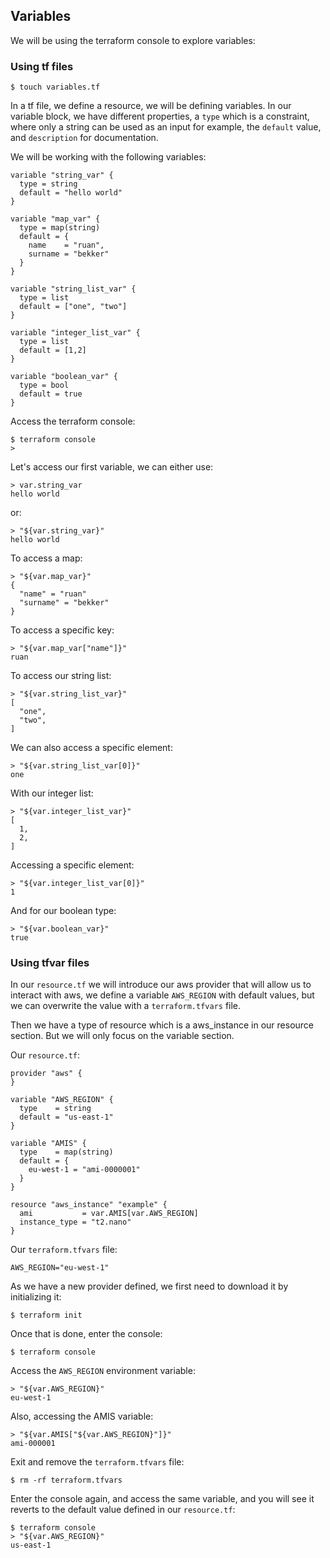 ## Variables

We will be using the terraform console to explore variables:

### Using tf files

```
$ touch variables.tf
```

In a tf file, we define a resource, we will be defining variables. In our variable block, we have different properties, a `type` which is a constraint, where only a string can be used as an input for example, the `default` value, and `description` for documentation.

We will be working with the following variables:

```
variable "string_var" {
  type = string
  default = "hello world"
}

variable "map_var" {
  type = map(string)
  default = {
    name    = "ruan",
    surname = "bekker"
  }
}

variable "string_list_var" {
  type = list
  default = ["one", "two"]
}

variable "integer_list_var" {
  type = list
  default = [1,2]
}

variable "boolean_var" {
  type = bool
  default = true
}
```

Access the terraform console:

```
$ terraform console
> 
```

Let's access our first variable, we can either use:

```
> var.string_var
hello world
```

or:

```
> "${var.string_var}"
hello world 
````

To access a map:

```
> "${var.map_var}"
{
  "name" = "ruan"
  "surname" = "bekker"
}
```

To access a specific key:

```
> "${var.map_var["name"]}"
ruan
```

To access our string list:

```
> "${var.string_list_var}"
[
  "one",
  "two",
]
```

We can also access a specific element:

```
> "${var.string_list_var[0]}"
one
```

With our integer list:

```
> "${var.integer_list_var}"
[
  1,
  2,
]
```

Accessing a specific element:

```
> "${var.integer_list_var[0]}"
1
```

And for our boolean type:

```
> "${var.boolean_var}"
true
```

### Using tfvar files

In our `resource.tf` we will introduce our aws provider that will allow us to interact with aws, we define a variable `AWS_REGION` with default values, but we can overwrite the value with a `terraform.tfvars` file.

Then we have a type of resource which is a aws_instance in our resource section. But we will only focus on the variable section.

Our `resource.tf`:

```
provider "aws" {
}

variable "AWS_REGION" {
  type    = string
  default = "us-east-1"
}

variable "AMIS" {
  type    = map(string)
  default = {
    eu-west-1 = "ami-0000001"
  }
}

resource "aws_instance" "example" {
  ami           = var.AMIS[var.AWS_REGION]
  instance_type = "t2.nano"
}
``` 

Our `terraform.tfvars` file:

```
AWS_REGION="eu-west-1"
```

As we have a new provider defined, we first need to download it by initializing it:

```
$ terraform init
```

Once that is done, enter the console:

```
$ terraform console
```

Access the `AWS_REGION` environment variable:

```
> "${var.AWS_REGION}"
eu-west-1
```

Also, accessing the AMIS variable:

```
> "${var.AMIS["${var.AWS_REGION}"]}"
ami-000001
```

Exit and remove the `terraform.tfvars` file:

```
$ rm -rf terraform.tfvars
```

Enter the console again, and access the same variable, and you will see it reverts to the default value defined in our `resource.tf`:

```
$ terraform console
> "${var.AWS_REGION}"
us-east-1
```

